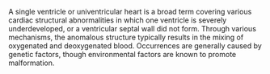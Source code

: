 A single ventricle or univentricular heart is a broad term covering various cardiac structural abnormalities in which one ventricle is severely underdeveloped, or a ventricular septal wall did not form. Through various mechanisms, the anomalous structure typically results in the mixing of oxygenated and deoxygenated blood. Occurrences are generally caused by genetic factors, though environmental factors are known to promote malformation.